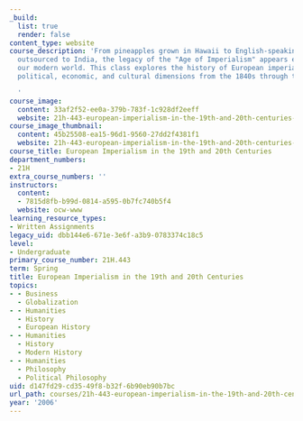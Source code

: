 ```yaml
---
_build:
  list: true
  render: false
content_type: website
course_description: 'From pineapples grown in Hawaii to English-speaking call centers
  outsourced to India, the legacy of the "Age of Imperialism" appears everywhere in
  our modern world. This class explores the history of European imperialism in its
  political, economic, and cultural dimensions from the 1840s through the 1960s.

  '
course_image:
  content: 33af2f52-ee0a-379b-783f-1c928df2eeff
  website: 21h-443-european-imperialism-in-the-19th-and-20th-centuries-spring-2006
course_image_thumbnail:
  content: 45b25508-ea15-96d1-9560-27dd2f4381f1
  website: 21h-443-european-imperialism-in-the-19th-and-20th-centuries-spring-2006
course_title: European Imperialism in the 19th and 20th Centuries
department_numbers:
- 21H
extra_course_numbers: ''
instructors:
  content:
  - 7815d8fb-b99d-0814-a595-0b7fc740b5f4
  website: ocw-www
learning_resource_types:
- Written Assignments
legacy_uid: dbb144e6-671e-3e6f-a3b9-0783374c18c5
level:
- Undergraduate
primary_course_number: 21H.443
term: Spring
title: European Imperialism in the 19th and 20th Centuries
topics:
- - Business
  - Globalization
- - Humanities
  - History
  - European History
- - Humanities
  - History
  - Modern History
- - Humanities
  - Philosophy
  - Political Philosophy
uid: d147fd29-cd35-49f8-b32f-6b90eb90b7bc
url_path: courses/21h-443-european-imperialism-in-the-19th-and-20th-centuries-spring-2006
year: '2006'
---
```

